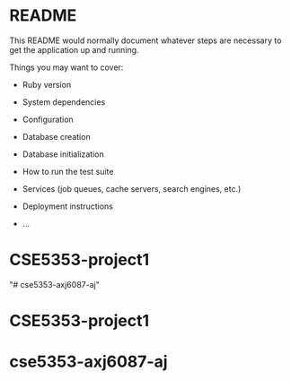 # README

This README would normally document whatever steps are necessary to get the
application up and running.

Things you may want to cover:

* Ruby version

* System dependencies

* Configuration

* Database creation

* Database initialization

* How to run the test suite

* Services (job queues, cache servers, search engines, etc.)

* Deployment instructions

* ...
# CSE5353-project1
"# cse5353-axj6087-aj" 
# CSE5353-project1
# cse5353-axj6087-aj
